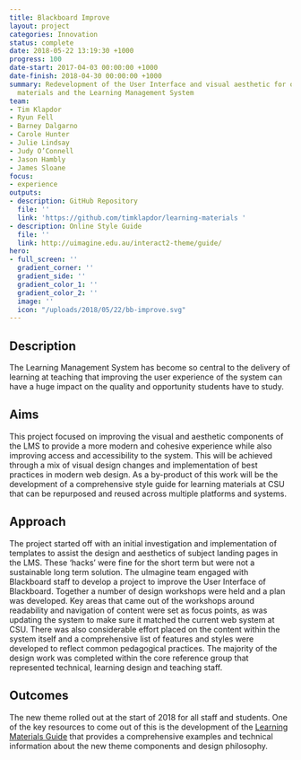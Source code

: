 ```yaml
---
title: Blackboard Improve
layout: project
categories: Innovation
status: complete
date: 2018-05-22 13:19:30 +1000
progress: 100
date-start: 2017-04-03 00:00:00 +1000
date-finish: 2018-04-30 00:00:00 +1000
summary: Redevelopment of the User Interface and visual aesthetic for online learning
  materials and the Learning Management System
team:
- Tim Klapdor
- Ryun Fell
- Barney Dalgarno
- Carole Hunter
- Julie Lindsay
- Judy O’Connell
- Jason Hambly
- James Sloane
focus:
- experience
outputs:
- description: GitHub Repository
  file: ''
  link: 'https://github.com/timklapdor/learning-materials '
- description: Online Style Guide
  file: ''
  link: http://uimagine.edu.au/interact2-theme/guide/
hero:
- full_screen: ''
  gradient_corner: ''
  gradient_side: ''
  gradient_color_1: ''
  gradient_color_2: ''
  image: ''
  icon: "/uploads/2018/05/22/bb-improve.svg"
---
```

## **Description**

The Learning Management System has become so central to the delivery of learning at teaching that improving the user experience of the system can have a huge impact on the quality and opportunity students have to study. 

## **Aims**

This project focused on improving the visual and aesthetic components of the LMS to provide a more modern and cohesive experience while also improving access and accessibility to the system. This will be achieved through a mix of visual design changes and implementation of best practices in modern web design. As a by-product of this work will be the development of a comprehensive style guide for learning materials at CSU that can be repurposed and reused across multiple platforms and systems. 

## **Approach**

The project started off with an initial investigation and implementation of templates to assist the design and aesthetics of subject landing pages in the LMS. These ‘hacks’ were fine for the short term but were not a sustainable long term solution. The uImagine team engaged with Blackboard staff to develop a project to improve the User Interface of Blackboard. Together a number of design workshops were held and a plan was developed. Key areas that came out of the workshops around readability and navigation of content were set as focus points, as was updating the system to make sure it matched the current web system at CSU. There was also considerable effort placed on the content within the system itself and a comprehensive list of features and styles were developed to reflect common pedagogical practices. The majority of the design work was completed within the core reference group that represented technical, learning design and teaching staff. 

## **Outcomes**

The new theme rolled out at the start of 2018 for all staff and students. One of the key resources to come out of this is the development of the [Learning Materials Guide](http://uimagine.edu.au/interact2-theme/guide/) that provides a comprehensive examples and technical information about the new theme components and design philosophy. 